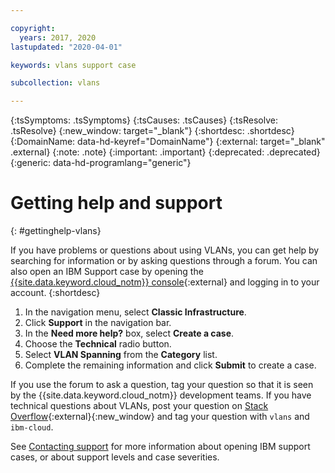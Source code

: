 ```yaml
---

copyright:
  years: 2017, 2020
lastupdated: "2020-04-01"

keywords: vlans support case

subcollection: vlans

---
```


<!-- Common attributes used in the template are defined as follows: -->
{:tsSymptoms: .tsSymptoms}
{:tsCauses: .tsCauses}
{:tsResolve: .tsResolve}
{:new_window: target="_blank"}
{:shortdesc: .shortdesc}
{:DomainName: data-hd-keyref="DomainName"}
{:external: target="_blank" .external}
{:note: .note}
{:important: .important}
{:deprecated: .deprecated}
{:generic: data-hd-programlang="generic"}


# Getting help and support
{: #gettinghelp-vlans}

If you have problems or questions about using VLANs, you can get help by searching for information or by asking questions through a forum. You can also open an IBM Support case by opening the [{{site.data.keyword.cloud_notm}} console](https://{DomainName}/unifiedsupport/cases/add){:external} and logging in to your account.
{:shortdesc}

1. In the navigation menu, select **Classic Infrastructure**.
1. Click **Support** in the navigation bar.
1. In the **Need more help?** box, select **Create a case**.
1. Choose the **Technical** radio button.
1. Select **VLAN Spanning** from the **Category** list.
1. Complete the remaining information and click **Submit** to create a case.

If you use the forum to ask a question, tag your question so that it is seen by the {{site.data.keyword.cloud_notm}} development teams. If you have technical questions about VLANs, post your question on [Stack Overflow](https://stackoverflow.com/search?q=vlans+ibm-cloud){:external}{:new_window} and tag your question with `vlans` and `ibm-cloud`.

See [Contacting support](/docs/get-support) for more information about opening IBM support cases, or about support levels and case severities.
